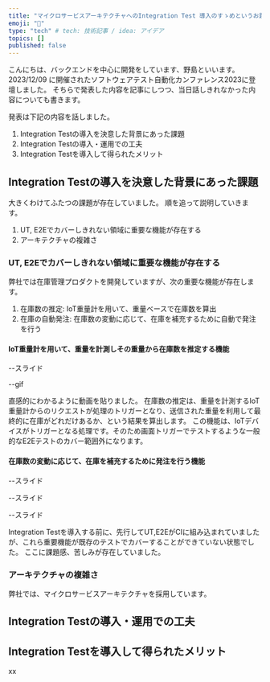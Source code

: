 ```yaml
---
title: "マイクロサービスアーキテクチャへのIntegration Test 導入のすゝめというお題でソフトウェアテスト自動化カンファレンス2023に登壇しました"
emoji: "🎤"
type: "tech" # tech: 技術記事 / idea: アイデア
topics: []
published: false
---
```


こんにちは、バックエンドを中心に開発をしています、野島といいます。
2023/12/09 に開催されたソフトウェアテスト自動化カンファレンス2023に登壇しました。
そちらで発表した内容を記事にしつつ、当日話しきれなかった内容についても書きます。

発表は下記の内容を話しました。

1. Integration Testの導入を決意した背景にあった課題
1. Integration Testの導入・運用での工夫
1. Integration Testを導入して得られたメリット

## Integration Testの導入を決意した背景にあった課題

大きくわけてふたつの課題が存在していました。
順を追って説明していきます。

1. UT, E2Eでカバーしきれない領域に重要な機能が存在する
1. アーキテクチャの複雑さ

### UT, E2Eでカバーしきれない領域に重要な機能が存在する

弊社では在庫管理プロダクトを開発していますが、次の重要な機能が存在します。

1. 在庫数の推定: IoT重量計を用いて、重量ベースで在庫数を算出
1. 在庫の自動発注: 在庫数の変動に応じて、在庫を補充するために自動で発注を行う

#### IoT重量計を用いて、重量を計測しその重量から在庫数を推定する機能

--スライド

--gif

直感的にわかるように動画を貼りました。
在庫数の推定は、重量を計測するIoT重量計からのリクエストが処理のトリガーとなり、送信された重量を利用して最終的に在庫がどれだけあるか、という結果を算出します。
この機能は、IoTデバイスがトリガーとなる処理です。そのため画面トリガーでテストするような一般的なE2Eテストのカバー範囲外になります。

#### 在庫数の変動に応じて、在庫を補充するために発注を行う機能


--スライド

--スライド






--スライド

Integration Testを導入する前に、先行してUT,E2EがCIに組み込まれていましたが、これら重要機能が既存のテストでカバーすることができていない状態でした。
ここに課題感、苦しみが存在していました。

### アーキテクチャの複雑さ

弊社では、マイクロサービスアーキテクチャを採用しています。


## Integration Testの導入・運用での工夫



## Integration Testを導入して得られたメリット

xx
